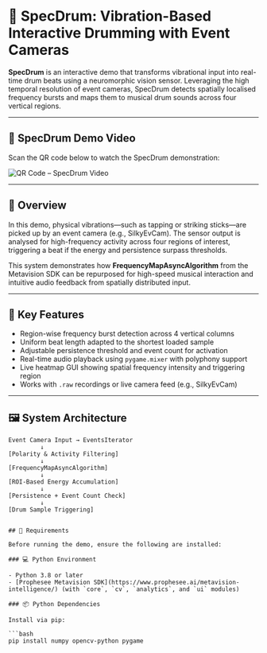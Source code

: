 # 🥁 SpecDrum: Vibration-Based Interactive Drumming with Event Cameras

**SpecDrum** is an interactive demo that transforms vibrational input into real-time drum beats using a neuromorphic vision sensor. Leveraging the high temporal resolution of event cameras, SpecDrum detects spatially localised frequency bursts and maps them to musical drum sounds across four vertical regions.

---

## 🥁 SpecDrum Demo Video

Scan the QR code below to watch the SpecDrum demonstration:

![QR Code – SpecDrum Video](https://api.qrserver.com/v1/create-qr-code/?data=https://drive.google.com/file/d/1cnroQZ1Y-kGFFjX0Xo7LP2N9fhJieFDf/view?usp=sharing&size=220x220)

---

## 🎯 Overview

In this demo, physical vibrations—such as tapping or striking sticks—are picked up by an event camera (e.g., SilkyEvCam). The sensor output is analysed for high-frequency activity across four regions of interest, triggering a beat if the energy and persistence surpass thresholds.

This system demonstrates how **FrequencyMapAsyncAlgorithm** from the Metavision SDK can be repurposed for high-speed musical interaction and intuitive audio feedback from spatially distributed input.

---

## 🧠 Key Features

- Region-wise frequency burst detection across 4 vertical columns
- Uniform beat length adapted to the shortest loaded sample
- Adjustable persistence threshold and event count for activation
- Real-time audio playback using `pygame.mixer` with polyphony support
- Live heatmap GUI showing spatial frequency intensity and triggering region
- Works with `.raw` recordings or live camera feed (e.g., SilkyEvCam)

---

## 🖼️ System Architecture

```text
Event Camera Input → EventsIterator
         ↓
[Polarity & Activity Filtering]
         ↓
[FrequencyMapAsyncAlgorithm]
         ↓
[ROI-Based Energy Accumulation]
         ↓
[Persistence + Event Count Check]
         ↓
[Drum Sample Triggering]


## 🧩 Requirements

Before running the demo, ensure the following are installed:

### 💻 Python Environment

- Python 3.8 or later  
- [Prophesee Metavision SDK](https://www.prophesee.ai/metavision-intelligence/) (with `core`, `cv`, `analytics`, and `ui` modules)

### 📦 Python Dependencies

Install via pip:

```bash
pip install numpy opencv-python pygame
